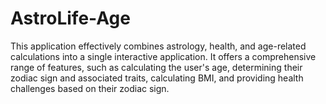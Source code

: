 # AstroLife-Age
This application effectively combines astrology, health, and age-related calculations into a single interactive application. It offers a comprehensive range of features, such as calculating the user's age, determining their zodiac sign and associated traits, calculating BMI, and providing health challenges based on their zodiac sign.
